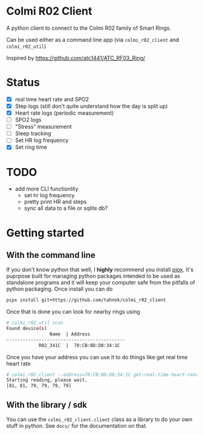 # Colmi R02 Client

A python client to connect to the Colmi R02 family of Smart Rings.

Can be used either as a command line app (via `colmi_r02_client` and `colmi_r02_util`)

Inspired by https://github.com/atc1441/ATC_RF03_Ring/


# Status

 - [x] real time heart rate and SPO2
 - [x] Step logs (still don't quite understand how the day is split up)
 - [x] Heart rate logs (periodic measurement)
 - [ ] SPO2 logs
 - [ ] "Stress" measurement
 - [ ] Sleep tracking
 - [ ] Set HR log frequency
 - [x] Set ring time

# TODO

- add more CLI functionlity
    - set hr log frequency
    - pretty print HR and steps
    - sync all data to a file or sqlite db?

# Getting started

## With the command line

If you don't know python that well, I **highly** recommend you install [pipx](https://pipx.pypa.io/stable/installation/). It's puprpose built for managing python packages intended to be used as standalone programs and it will keep your computer safe from the pitfalls of python packaging. Once install you can do

```sh
pipx install git+https://github.com/tahnok/colmi_r02_client
```

Once that is done you can look for nearby rings using

```sh
# colmi_r02_util scan
Found device(s)
                Name  | Address
--------------------------------------------
            R02_341C  |  70:CB:0D:D0:34:1C
```

Once you have your address you can use it to do things like get real time heart rate

```sh
# colmi_r02_client --address=70:CB:0D:D0:34:1C get-real-time-heart-rate
Starting reading, please wait.
[81, 81, 79, 79, 79, 79]
```

## With the library / sdk

You can use the `colmi_r02_client.client` class as a library to do your own stuff in python. See `docs/` for the documentation on that.
